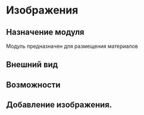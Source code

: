 # Изображения
## Назначение модуля
Модуль предназначен для размещения материалов
## Внешний вид


## Возможности


## Добавление изображения. 













